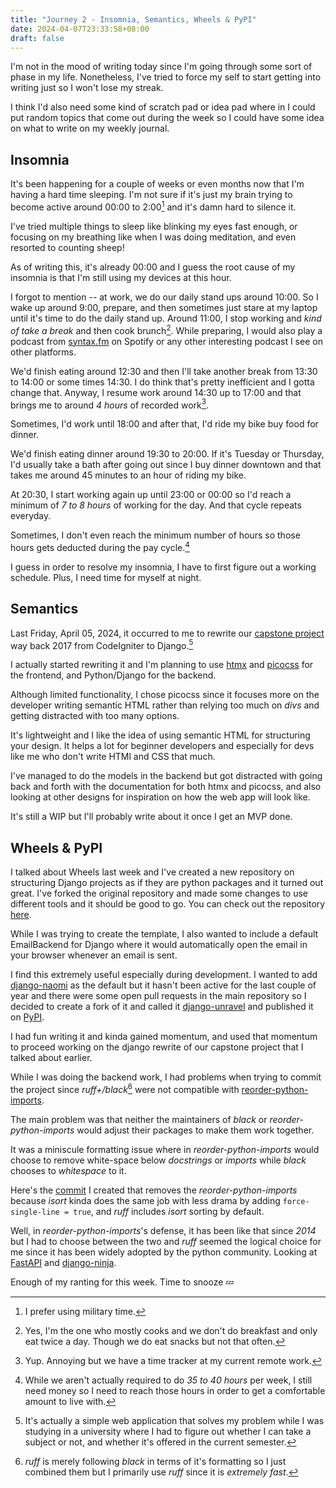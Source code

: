 ```yaml
---
title: "Journey 2 - Insomnia, Semantics, Wheels & PyPI"
date: 2024-04-07T23:33:58+08:00
draft: false
---
```



I'm not in the mood of writing today since I'm going through some sort of phase in my life.
Nonetheless, I've tried to force my self to start getting into writing just so I won't lose my
streak.

I think I'd also need some kind of scratch pad or idea pad where in I could put random topics that
come out during the week so I could have some idea on what to write on my weekly journal.


## Insomnia

It's been happening for a couple of weeks or even months now that I'm having a hard time sleeping.
I'm not sure if it's just my brain trying to become active around 00:00 to 2:00[^1] and it's damn
hard to silence it.

I've tried multiple things to sleep like blinking my eyes fast enough, or focusing on my breathing
like when I was doing meditation, and even resorted to counting sheep!

As of writing this, it's already 00:00 and I guess the root cause of my insomnia is that I'm still
using my devices at this hour.

I forgot to mention -- at work, we do our daily stand ups around 10:00. So I wake up around 9:00,
prepare, and then sometimes just stare at my laptop until it's time to do the daily stand up.
Around 11:00, I stop working and _kind of take a break_ and then cook brunch[^2]. While preparing, I
would also play a podcast from [syntax.fm](https://syntax.fm/) on Spotify or any other interesting
podcast I see on other platforms.

We'd finish eating around 12:30 and then I'll take another break from 13:30 to 14:00 or some times
14:30. I do think that's pretty inefficient and I gotta change that. Anyway, I resume work around
14:30 up to 17:00 and that brings me to around _4 hours_ of recorded work[^3].


Sometimes, I'd work until 18:00 and after that, I'd ride my bike buy food for dinner.

We'd finish eating dinner around 19:30 to 20:00. If it's Tuesday or Thursday, I'd usually take a
bath after going out since I buy dinner downtown and that takes me around 45 minutes to an hour of
riding my bike.


At 20:30, I start working again up until 23:00 or 00:00 so I'd reach a minimum of _7 to 8 hours_ of
working for the day. And that cycle repeats everyday.

Sometimes, I don't even reach the minimum number of hours so those hours gets deducted during the
pay cycle.[^4]


I guess in order to resolve my insomnia, I have to first figure out a working schedule. Plus, I need
time for myself at night.



## Semantics

Last Friday, April 05, 2024, it occurred to me to rewrite our
[capstone project](https://github.com/yujinyuz/nducurriculum) way back 2017 from
CodeIgniter to Django.[^5]


I actually started rewriting it and I'm planning to use [htmx](https://htmx.org) and
[picocss](https://picocss.com/) for the frontend, and Python/Django for the backend.

Although limited functionality, I chose picocss since it focuses more on the developer writing
semantic HTML rather than relying too much on _divs_ and getting distracted with too many options.

It's lightweight and I like the idea of using semantic HTML for structuring your design. It helps a
lot for beginner developers and especially for devs like me who don't write HTMl and CSS that much.


I've managed to do the models in the backend but got distracted with going back and forth with the
documentation for both htmx and picocss, and also looking at other designs for inspiration on how
the web app will look like.

It's still a WIP but I'll probably write about it once I get an MVP done.


## Wheels & PyPI


I talked about Wheels last week and I've created a new repository on structuring Django projects as
if they are python packages and it turned out great. I've forked the original repository and made
some changes to use different tools and it should be good to go. You can check out the repository
[here](https://github.com/yujinyuz/django-as-a-package-layout-template).


While I was trying to create the template, I also wanted to include a default EmailBackend for
Django where it would automatically open the email in your browser whenever an email is sent.

I find this extremely useful especially during development. I wanted to add
[django-naomi](https://github.com/edwinlunando/django-naomi) as the default
but it hasn't been active for the last couple of year and there were some open pull requests in the
main repository so I decided to create a fork of it and called it
[django-unravel](https://github.com/yujinyuz/django-unravel) and published it on
[PyPI](https://pypi.org/project/django-unravel/).


I had fun writing it and kinda gained momentum, and used that momentum to proceed working on the
django rewrite of our capstone project that I talked about earlier.


While I was doing the backend work, I had problems when trying to commit the project since
_ruff+/black_[^6] were not compatible with
[reorder-python-imports](https://github.com/asottile/reorder-python-imports).

The main problem was that neither the maintainers of _black_ or _reorder-python-imports_ would
adjust their packages to make them work together.

It was a miniscule formatting issue where in _reorder-python-imports_ would choose to remove
white-space below _docstrings_ or _imports_ while _black_ chooses to _whitespace_ to it.

Here's the [commit](https://github.com/yujinyuz/django-as-a-package-layout-template/commit/fcffee3)
I created that removes the _reorder-python-imports_ because _isort_ kinda does the same job with
less drama by adding `force-single-line = true`, and _ruff_ includes _isort_ sorting by default.

Well, in _reorder-python-imports_'s defense, it has been like that since _2014_ but I had to choose
between the two and _ruff_ seemed the logical choice for me since it has been widely adopted by the
python community.
Looking at [FastAPI](https://fastapi.tiangolo.com/) and [django-ninja](https://django-ninja.dev/).


Enough of my ranting for this week. Time to snooze :zzz:


[^1]: I prefer using military time.
[^2]: Yes, I'm the one who mostly cooks and we don't do breakfast and only eat twice a day. Though
    we do eat snacks but not that often.
[^3]: Yup. Annoying but we have a time tracker at my current remote work.
[^4]: While we aren't actually required to do _35 to 40 hours_ per week, I still need money so I
    need to reach those hours in order to get a comfortable amount to live with.
[^5]: It's actually a simple web application that solves my problem while I was studying in a
    university where I had to figure out whether I can take a subject or not, and whether it's
    offered in the current semester.
[^6]: _ruff_ is merely following _black_ in terms of it's formatting so I just combined them but I
    primarily use _ruff_ since it is _extremely fast_.
